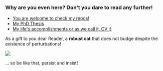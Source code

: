 ### Why are you even here? Don't you dare to read any further!

- <a href="https://github.com/bblodfon?tab=repositories" target="_blank">You are welcome to check my repos!</a>
- [My PhD Thesis](https://bblodfon.github.io/my-phd-thesis/)
- [My life's accomplishments or as we call it, CV :)](https://bblodfon.github.io/my-cv/cv.html)

As a gift to you dear Reader, a **robust cat** that does not budge despite the existence of perturbations!

<img src="https://media.giphy.com/media/Vfie0DJryAde8/giphy.gif"></img>

... so be like that, persist and insist!

